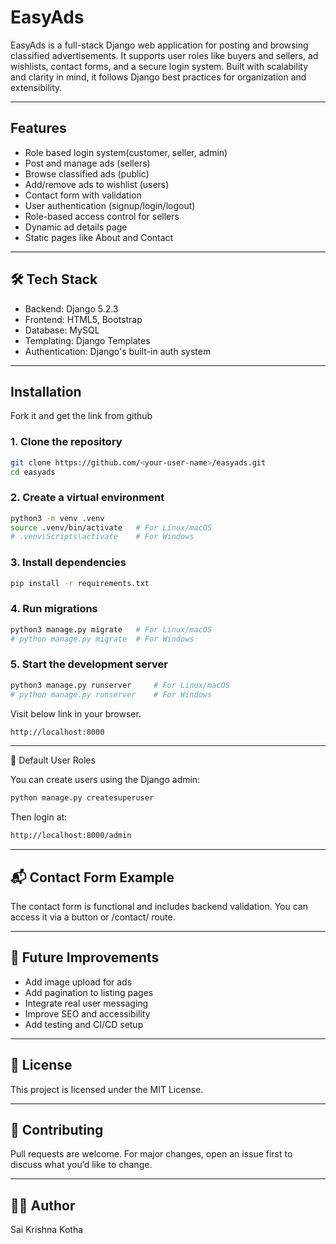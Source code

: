 # EasyAds

EasyAds is a full-stack Django web application for posting and browsing classified advertisements. It supports user roles like buyers and sellers, ad wishlists, contact forms, and a secure login system. Built with scalability and clarity in mind, it follows Django best practices for organization and extensibility.

---

## Features
- Role based login system(customer, seller, admin)
- Post and manage ads (sellers)
- Browse classified ads (public)
- Add/remove ads to wishlist (users)
- Contact form with validation
- User authentication (signup/login/logout)
- Role-based access control for sellers
- Dynamic ad details page
- Static pages like About and Contact

---

## 🛠 Tech Stack

- Backend: Django 5.2.3
- Frontend: HTML5, Bootstrap
- Database: MySQL
- Templating: Django Templates
- Authentication: Django's built-in auth system

---

## Installation
Fork it and get the link from github
### 1. Clone the repository

```bash
git clone https://github.com/<your-user-name>/easyads.git
cd easyads
```
### 2. Create a virtual environment
```bash
python3 -m venv .venv
source .venv/bin/activate   # For Linux/macOS
# .venv\Scripts\activate    # For Windows
```
### 3. Install dependencies
```bash
pip install -r requirements.txt
```
### 4. Run migrations
```bash
python3 manage.py migrate   # For Linux/macOS
# python manage.py migrate  # For Windows
```
### 5. Start the development server
```bash
python3 manage.py runserver     # For Linux/macOS
# python manage.py runserver    # For Windows
```

Visit below link in your browser.
```bash
http://localhost:8000
```

---

👤 Default User Roles

You can create users using the Django admin:
```bash
python manage.py createsuperuser
```
Then login at: 
```bash
http://localhost:8000/admin
```

---

## 📬 Contact Form Example

The contact form is functional and includes backend validation. You can access it via a button or /contact/ route.


---

## 📌 Future Improvements

- Add image upload for ads
- Add pagination to listing pages
- Integrate real user messaging
- Improve SEO and accessibility
- Add testing and CI/CD setup

---

## 📝 License

This project is licensed under the MIT License.


---

## 🤝 Contributing

Pull requests are welcome. For major changes, open an issue first to discuss what you’d like to change.


---

## 🙋‍♂️ Author

Sai Krishna Kotha